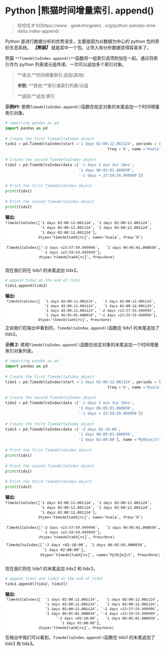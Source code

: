 # Python |熊猫时间增量索引. append()

> 哎哎哎:# t0]https://www . geeksforgeeks . org/python-pandas-time delta index-append/

Python 是进行数据分析的优秀语言，主要是因为以数据为中心的 python 包的奇妙生态系统。 ***【熊猫】*** 就是其中一个包，让导入和分析数据变得容易多了。

熊猫 `**TimedeltaIndex.append()**`函数将一组索引选项附加在一起。通过将索引作为 python 列表或元组传递，一次可以追加多个索引对象。

> **语法:**时间增量索引.追加(其他)
> 
> **参数:**
> **其他:**索引或索引列表/元组
> 
> **返回:**追加:索引

**示例#1:** 使用`TimedeltaIndex.append()`函数在给定对象的末尾追加一个时间增量索引对象。

```py
# importing pandas as pd
import pandas as pd

# Create the first TimedeltaIndex object
tidx1 = pd.TimedeltaIndex(start ='1 days 02:00:12.001124', periods = 5,
                                              freq ='N', name ='Koala')

# Create the second TimedeltaIndex object
tidx2 = pd.TimedeltaIndex(data =['-1 days 2 min 3us 10ns',
                                 '1 days 06:05:01.000030', 
                                 '-1 days + 23:59:59.999999'])

# Print the first TimedeltaIndex object
print(tidx1)

# Print the second TimedeltaIndex object
print(tidx2)
```

**输出:**
![](img/a3801dc708e61559920bdd986a40bc54.png)
![](img/33758e3fb1552aa13211316292a6719a.png)

现在我们将在 tidx1 的末尾追加 tidx2。

```py
# append tidx2 at the end of tidx1
tidx1.append(tidx2)
```

**输出:**
![](img/c3ba705bb40f0f08f02876d8214edb2c.png)
正如我们在输出中看到的，`TimedeltaIndex.append()`函数在 tidx1 的末尾追加了 tidx2。

**示例 2:** 使用`TimedeltaIndex.append()`函数在给定对象的末尾追加一个时间增量索引对象列表。

```py
# importing pandas as pd
import pandas as pd

# Create the first TimedeltaIndex object
tidx1 = pd.TimedeltaIndex(start ='1 days 02:00:12.001124', periods = 5,
                                              freq ='N', name ='Koala')

# Create the second TimedeltaIndex object
tidx2 = pd.TimedeltaIndex(data =['-1 days 2 min 3us 10ns',
                                 '1 days 06:05:01.000030',
                                 '-1 days + 23:59:59.999999'])

# Create the third TimedeltaIndex object
tidx3 = pd.TimedeltaIndex(data =['-3 days 02:10:00',
                                 '1 days 06:05:01.000030',
                                 '1 days 02:00:00'], name ='MyObjejct')

# Print the first TimedeltaIndex object
print(tidx1)

# Print the second TimedeltaIndex object
print(tidx2)

# Print the third TimedeltaIndex object
print(tidx3)
```

**输出:**
![](img/a3801dc708e61559920bdd986a40bc54.png)
![](img/33758e3fb1552aa13211316292a6719a.png)
![](img/da359a2117909bcbd213a28e5aca99d8.png)

现在我们将在 tidx1 的末尾追加 tidx2 和 tidx3。

```py
# append tidx2 and tidx3 at the end of tidx1
tidx1.append([tidx2, tidx3])
```

**输出:**
![](img/f62eeb40d0aa839f6666b68ff8f13f2a.png)
在输出中我们可以看到，`TimedeltaIndex.append()`函数在 tidx1 的末尾追加了 tidx2 和 tidx3。